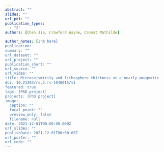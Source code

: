 ```yaml
---
abstract: ""
slides: ""
url_pdf: ""
publication_types:
  - "2"
authors: [Chen Jie, Crawford Wayne, Cannat Mathilde]

author_notes: [I'm here]
publication: 
summary: ""
url_dataset: ""
url_project: ""
publication_short: ""
url_source: ""
url_video: ""
title: Microseismicity and lithosphere thickness at a nearly amagmatic mid-ocean ridge (preprint)
doi: 10.21203/rs.3.rs-1046015/v1
featured: true
tags: [PhD project]
projects: [PhD project]
image:
  caption: ""
  focal_point: ""
  preview_only: false
  filename: null
date: 2021-12-01T00:00:00.000Z
url_slides: ""
publishDate: 2021-12-01T00:00:00Z
url_poster: ""
url_code: ""
---
```

